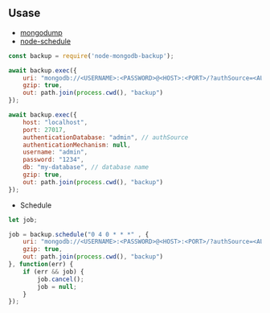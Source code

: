 ## Usase

- [mongodump](https://www.mongodb.com/docs/database-tools/mongodump/)
- [node-schedule](https://www.npmjs.com/package/node-schedule)

```js
const backup = require('node-mongodb-backup');
```

```js
await backup.exec({
    uri: "mongodb://<USERNAME>:<PASSWORD>@<HOST>:<PORT>/?authSource=<AUTH DB>",
    gzip: true,
    out: path.join(process.cwd(), "backup")
});
```

```js
await backup.exec({
    host: "localhost",
    port: 27017,
    authenticationDatabase: "admin", // authSource
    authenticationMechanism: null,
    username: "admin",
    password: "1234",
    db: "my-database", // database name
    gzip: true,
    out: path.join(process.cwd(), "backup")
});
```

- Schedule

```js
let job;

job = backup.schedule("0 4 0 * * *" , {
    uri: "mongodb://<USERNAME>:<PASSWORD>@<HOST>:<PORT>/?authSource=<AUTH DB>",
    gzip: true,
    out: path.join(process.cwd(), "backup")
}, function(err) {
    if (err && job) {
        job.cancel();
        job = null;
    }
});
```